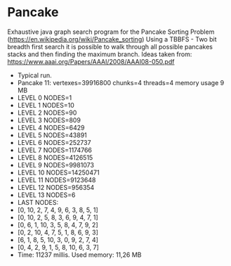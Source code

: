 # Pancake
Exhaustive java graph search program for the Pancake Sorting Problem
(https://en.wikipedia.org/wiki/Pancake_sorting)
Using a TBBFS - Two bit breadth first search it is possible to 
walk through all possible pancakes stacks and then finding the maximum branch.
Ideas taken from: https://www.aaai.org/Papers/AAAI/2008/AAAI08-050.pdf

 * Typical run.
 * Pancake 11: vertexes=39916800 chunks=4 threads=4 memory usage 9 MB
 * LEVEL 0 NODES=1
 * LEVEL 1 NODES=10
 * LEVEL 2 NODES=90
 * LEVEL 3 NODES=809
 * LEVEL 4 NODES=6429
 * LEVEL 5 NODES=43891
 * LEVEL 6 NODES=252737
 * LEVEL 7 NODES=1174766
 * LEVEL 8 NODES=4126515
 * LEVEL 9 NODES=9981073
 * LEVEL 10 NODES=14250471
 * LEVEL 11 NODES=9123648
 * LEVEL 12 NODES=956354
 * LEVEL 13 NODES=6
 * LAST NODES:
 * [0, 10, 2, 7, 4, 9, 6, 3, 8, 5, 1]
 * [0, 10, 2, 5, 8, 3, 6, 9, 4, 7, 1]
 * [0, 6, 1, 10, 3, 5, 8, 4, 7, 9, 2]
 * [0, 2, 10, 4, 7, 5, 1, 8, 6, 9, 3]
 * [6, 1, 8, 5, 10, 3, 0, 9, 2, 7, 4]
 * [0, 4, 2, 9, 1, 5, 8, 10, 6, 3, 7]
 * Time: 11237 millis. Used memory: 11,26 MB
